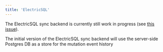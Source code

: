```yaml
---
title: 'ElectricSQL'
---
```


The ElectricSQL sync backend is currently still work in progress (see [this issue](https://github.com/livestorejs/livestore/issues/66)).

The initial version of the ElectricSQL sync backend will use the server-side Postgres DB as a store for the mutation event history 